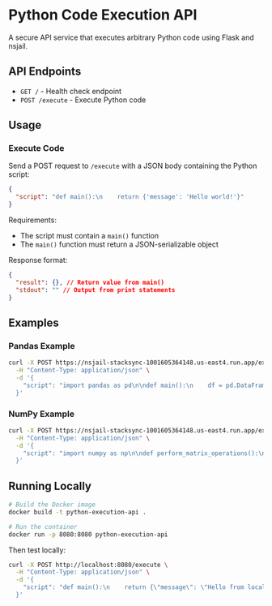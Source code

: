 # Python Code Execution API

A secure API service that executes arbitrary Python code using Flask and nsjail.

## API Endpoints

- `GET /` - Health check endpoint
- `POST /execute` - Execute Python code

## Usage

### Execute Code

Send a POST request to `/execute` with a JSON body containing the Python script:

```json
{
  "script": "def main():\n    return {'message': 'Hello world!'}"
}
```

Requirements:
- The script must contain a `main()` function
- The `main()` function must return a JSON-serializable object

Response format:
```json
{
  "result": {}, // Return value from main()
  "stdout": "" // Output from print statements
}
```

## Examples

### Pandas Example

```bash
curl -X POST https://nsjail-stacksync-1001605364148.us-east4.run.app/execute \
  -H "Content-Type: application/json" \
  -d '{
    "script": "import pandas as pd\n\ndef main():\n    df = pd.DataFrame({\"A\": [1, 2, 3], \"B\": [4, 5, 6]})\n    print(\"Created DataFrame\")\n    return df.to_dict(\"records\")"
  }'
```

### NumPy Example

```bash
curl -X POST https://nsjail-stacksync-1001605364148.us-east4.run.app/execute \
  -H "Content-Type: application/json" \
  -d '{
    "script": "import numpy as np\n\ndef perform_matrix_operations():\n    # Create sample matrices\n    matrix_a = np.array([[4, 2, 1], [7, 5, 3], [1, 3, 8]])  # Non-singular matrix\n    matrix_b = np.array([[1, 2, 3], [4, 5, 6], [7, 8, 9]])\n    \n    # Perform operations\n    determinant = np.linalg.det(matrix_a)\n    inverse = np.linalg.inv(matrix_a)\n    dot_product = np.dot(matrix_a, matrix_b)\n    eigenvalues, eigenvectors = np.linalg.eig(matrix_a)\n    \n    # Calculate statistics on combined data\n    all_values = np.concatenate([matrix_a.flatten(), matrix_b.flatten()])\n    stats = {\n        \"mean\": float(np.mean(all_values)),\n        \"median\": float(np.median(all_values)),\n        \"std_dev\": float(np.std(all_values)),\n        \"min\": float(np.min(all_values)),\n        \"max\": float(np.max(all_values))\n    }\n    \n    return {\n        \"determinant\": float(determinant),\n        \"dot_product\": dot_product.tolist(),\n        \"eigenvalues\": eigenvalues.real.tolist(),\n        \"statistics\": stats\n    }\n\ndef main():\n    print(\"Performing matrix operations with NumPy...\")\n    result = perform_matrix_operations()\n    print(\"Completed calculations with determinant: \" + str(result[\"determinant\"]))\n    return result"
  }'
```

## Running Locally

```bash
# Build the Docker image
docker build -t python-execution-api .

# Run the container
docker run -p 8080:8080 python-execution-api
```

Then test locally:
```bash
curl -X POST http://localhost:8080/execute \
  -H "Content-Type: application/json" \
  -d '{
    "script": "def main():\n    return {\"message\": \"Hello from local container\"}"
  }'
```